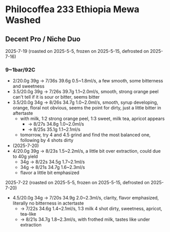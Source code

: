# Philocoffea 233 Ethiopia Mewa Washed

## Decent Pro / Niche Duo

2025-7-19 (roasted on 2025-5-5, frozen on 2025-5-15, defrosted on 2025-7-16)

### 9~1bar/92C

- 2/20.0g 39g -> 7/36s 39.6g 0.5\~1.8ml/s, a few smooth, some bitterness and sweetness
- 3.5/20.0g 39g -> 7/26s 39.7g 1.1\~2.0ml/s, smooth, strong orange peel can't tell if it is sour or bitter, seems bitter
- 3.5/20.0g 34g -> 8/26s 34.7g 1.0\~2.0ml/s, smooth, syrup developing, orange, floral not obvious, seems the point for dirty, just a little bitter in aftertaste
  - with milk, 1:2 strong orange peel, 1:3 sweet, milk tea, apricot appears
    - -> 8/27s 34.8g 1.0\~2.0ml/s
    - -> 8/25s 35.1g 1.1\~2.1ml/s
  - tomorrow, try 4 and 4.5 grind and find the most balanced one, following by 4 shots dirty
- (2025-7-20)
- 4/20.0g 39g -> 8/23s 1.5\~2.2ml/s, a little bit over extraction, could due to 40g yield
  - 34g -> 8/22s 34.5g 1.7\~2.1ml/s
  - 34g -> 8/21s 34.7g 1.6\~2.3ml/s
  - flavor a little bit emphasized

2025-7-22 (roasted on 2025-5-5, frozen on 2025-5-15, defrosted on 2025-7-20)

- 4.5/20.0g 34g -> 7/20s 34.9g 2.0\~2.3ml/s, clarity, flavor emphasized, literally no bitterness in actertaste
  - -> 7/22s 34.6g 1.4\~2.1ml/s, 1:3 milk 4 shot dirty, sweetness, apricot, tea-like
  - -> 8/21s 34.7g 1.8\~2.3ml/s, with frothed milk, tastes like under extraction
